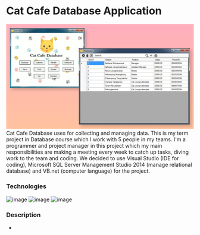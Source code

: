# Cat Cafe Database Application
![image](catcafe-thumbnail.png)
Cat Cafe Database uses for collecting and managing data. This is my term project in Database course which I work with 5 people in my teams. I'm a programmer and project manager in this project which my main responsibilities are making a meeting every week to catch up tasks, diving work to the team and coding. We decided to use Visual Studio (IDE for coding), Microsoft SQL Server Management Studio 2014 (manage relational database) and VB.net (computer language) for the project.

### Technologies
![image](https://img.shields.io/badge/.NET-5C2D91?style=for-the-badge&logo=.net&logoColor=white)
![image](https://img.shields.io/badge/Visual_Studio_2019-5C2D91?style=for-the-badge&logo=visual%20studio&logoColor=white)
![image](https://img.shields.io/badge/Microsoft_SQL_Server-CC2927?style=for-the-badge&logo=microsoft-sql-server&logoColor=white)

### Description
- 
